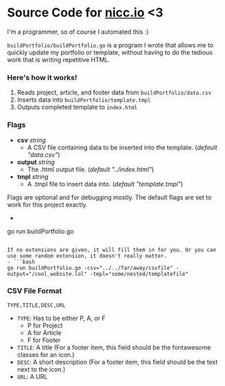 # Source Code for [nicc.io](https://nicc.io) <3

I'm a programmer, so of course I automated this :)

`buildPortfolio/buildPortfolio.go` is a program I wrote that allows me to quickly update my portfolio or template, without having to do the tedious work that is writing repetitive HTML.

### Here's how it works!
1. Reads project, article, and footer data from `buildPortfolio/data.csv`
2. Inserts data into `buildPortfolio/template.tmpl`
3. Outputs completed template to `index.html`

### Flags

- __csv__ _string_
    - A CSV file containing data to be inserted into the template. (_default "data.csv"_)
- __output__ _string_
	- The .html output file. (_default "../index.html"_)
- __tmpl__ _string_
 	- A .tmpl file to insert data into. (_default "template.tmpl"_)

Flags are optional and for debugging mostly. The default flags are set to work for this project exactly.
- ```bash
go run buildPortfolio.go
```

If no extensions are given, it will fill them in for you. Or you can use some random extension, it doesn't really matter.
- ```bash
go run buildPortfolio.go -csv="../../far/away/csvfile" -output="/cool_website.lol" -tmpl="some/nested/templatefile"
```


### CSV File Format

`TYPE,TITLE,DESC,URL`
- `TYPE`: Has to be either P, A, or F
    - P for Project
    - A for Article
    - F for Footer
- `TITLE`: A title (For a footer item, this field should be the fontawesome classes for an icon.)
- `DESC`: A short description (For a footer item, this field should be the text  next to the icon.)
- `URL`: A URL
